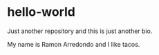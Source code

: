 # hello-world
Just another repository and this is just another bio.

My name is Ramon Arredondo and I like tacos.
